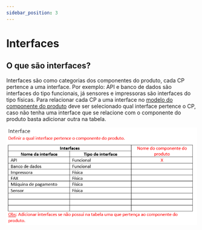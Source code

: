 ```yaml
---
sidebar_position: 3
---
```


# Interfaces

## O que são interfaces?
Interfaces são como categorias dos componentes do produto, cada CP pertence a uma interface. Por exemplo: API e banco de dados são interfaces do tipo funcionais, já sensores e impressoras são interfaces do tipo físicas. Para relacionar cada CP a uma interface no [modelo do componente do produto](https://drive.google.com/file/d/1lskvh_tH3KCl87hPXBmuls7-y4xxWc0m/view?usp=sharing) deve ser selecionado qual interface pertence o CP, caso não tenha uma interface que se relacione com o componente do produto basta adicionar outra na tabela.


![](imgs/interface.png)
